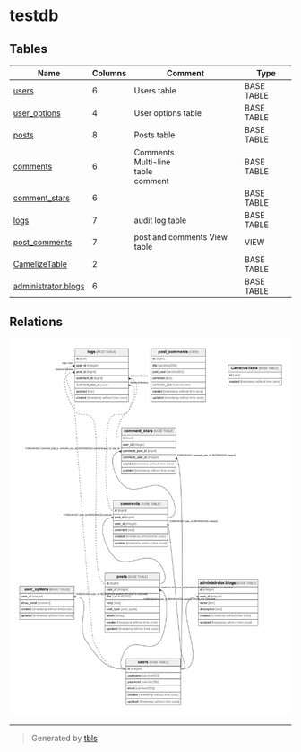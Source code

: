 # testdb

## Tables

| Name | Columns | Comment | Type |
| ---- | ------- | ------- | ---- |
| [users](users.md) | 6 | Users table | BASE TABLE |
| [user_options](user_options.md) | 4 | User options table | BASE TABLE |
| [posts](posts.md) | 8 | Posts table | BASE TABLE |
| [comments](comments.md) | 6 | Comments<br>Multi-line<br>table<br>comment | BASE TABLE |
| [comment_stars](comment_stars.md) | 6 |  | BASE TABLE |
| [logs](logs.md) | 7 | audit log table | BASE TABLE |
| [post_comments](post_comments.md) | 7 | post and comments View table | VIEW |
| [CamelizeTable](CamelizeTable.md) | 2 |  | BASE TABLE |
| [administrator.blogs](administrator.blogs.md) | 6 |  | BASE TABLE |

## Relations

![er](schema.png)

---

> Generated by [tbls](https://github.com/k1LoW/tbls)
